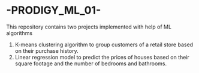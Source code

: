 # -PRODIGY_ML_01-
This repository contains two projects implemented with help of ML algorithms
1. K-means clustering algorithm to group customers of a retail store based on their purchase history.
2. Linear regression model to predict the prices of houses based on their square footage and the number of bedrooms and bathrooms.

